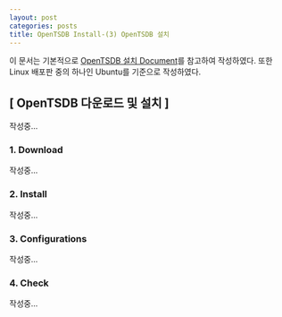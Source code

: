 ```yaml
---
layout: post
categories: posts
title: OpenTSDB Install-(3) OpenTSDB 설치
---
```


이 문서는 기본적으로 [OpenTSDB 설치 Document](http://opentsdb.net/docs/build/html/installation.html)를 참고하여 작성하였다. 또한 Linux 배포판 중의 하나인 Ubuntu를 기준으로 작성하였다.

## [ OpenTSDB 다운로드 및 설치 ]

작성중...


### 1. Download

작성중...

### 2. Install

작성중...

### 3. Configurations

작성중...

### 4. Check

작성중...